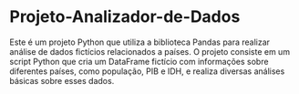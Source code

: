 # Projeto-Analizador-de-Dados
Este é um projeto Python que utiliza a biblioteca Pandas para realizar análise de dados fictícios relacionados a países. O projeto consiste em um script Python que cria um DataFrame fictício com informações sobre diferentes países, como população, PIB e IDH, e realiza diversas análises básicas sobre esses dados.
